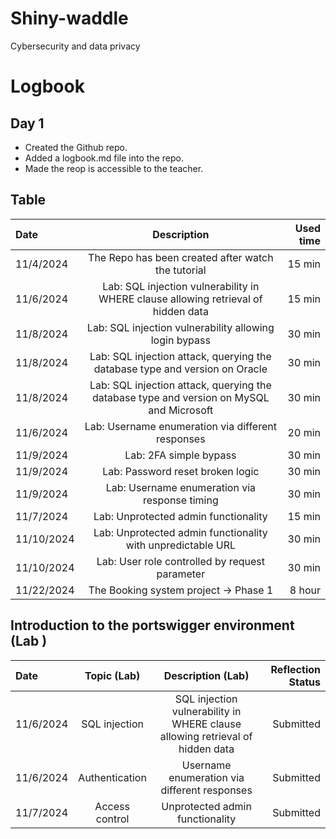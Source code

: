 # Shiny-waddle
Cybersecurity and data privacy

# Logbook
## Day 1
- Created the Github repo.
- Added a logbook.md file into the repo.
- Made the reop is accessible to the teacher.

## Table
| Date | Description | Used time |
| :---         |     :---:      |          ---: |
| 11/4/2024 | The Repo has been created after watch the tutorial | 15 min |
| 11/6/2024 | Lab: SQL injection vulnerability in WHERE clause allowing retrieval of hidden data | 15 min |
| 11/8/2024 | Lab: SQL injection vulnerability allowing login bypass | 30 min |
| 11/8/2024 | Lab: SQL injection attack, querying the database type and version on Oracle | 30 min |
| 11/8/2024 | Lab: SQL injection attack, querying the database type and version on MySQL and Microsoft | 30 min |
| 11/6/2024 | Lab: Username enumeration via different responses | 20 min |
| 11/9/2024 | Lab: 2FA simple bypass | 30 min |
| 11/9/2024 | Lab: Password reset broken logic | 30 min |
| 11/9/2024 | Lab: Username enumeration via response timing | 30 min |
| 11/7/2024 | Lab: Unprotected admin functionality | 15 min |
| 11/10/2024 | Lab: Unprotected admin functionality with unpredictable URL | 30 min |
| 11/10/2024 | Lab: User role controlled by request parameter | 30 min |
| 11/22/2024 | The Booking system project → Phase 1 | 8 hour |


## Introduction to the portswigger environment (Lab )
| Date | Topic (Lab) |Description (Lab) | Reflection Status |
| :---         |     :---:      |     :---:      |          ---: |
| 11/6/2024 | SQL injection | SQL injection vulnerability in WHERE clause allowing retrieval of hidden data | Submitted |
| 11/6/2024 | Authentication | Username enumeration via different responses | Submitted |
| 11/7/2024 | Access control | Unprotected admin functionality | Submitted |



